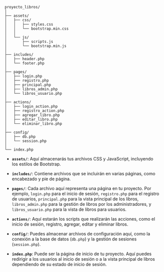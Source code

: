 
```
proyecto_libros/
│
├── assets/
│   ├── css/
│   │   ├── styles.css
│   │   └── bootstrap.min.css
│   │
│   └── js/
│       ├── scripts.js
│       └── bootstrap.min.js
│
├── includes/
│   ├── header.php
│   └── footer.php
│
├── pages/
│   ├── login.php
│   ├── registro.php
│   ├── principal.php
│   ├── libros_admin.php
│   └── libros_usuario.php
│
├── actions/
│   ├── login_action.php
│   ├── registro_action.php
│   ├── agregar_libro.php
│   ├── editar_libro.php
│   └── eliminar_libro.php
│
├── config/
│   ├── db.php
│   └── session.php
│
└── index.php
```

- **`assets/`**: Aquí almacenarás tus archivos CSS y JavaScript, incluyendo los estilos de Bootstrap.

- **`includes/`**: Contiene archivos que se incluirán en varias páginas, como encabezado y pie de página.

- **`pages/`**: Cada archivo aquí representa una página en tu proyecto. Por ejemplo, `login.php` para el inicio de sesión, `registro.php` para el registro de usuarios, `principal.php` para la vista principal de los libros, `libros_admin.php` para la gestión de libros por los administradores, y `libros_usuario.php` para la vista de libros para usuarios.

- **`actions/`**: Aquí estarán los scripts que realizarán las acciones, como el inicio de sesión, registro, agregar, editar y eliminar libros.

- **`config/`**: Puedes almacenar archivos de configuración aquí, como la conexión a la base de datos (`db.php`) y la gestión de sesiones (`session.php`).

- **`index.php`**: Puede ser la página de inicio de tu proyecto. Aquí puedes redirigir a los usuarios al inicio de sesión o a la vista principal de libros dependiendo de su estado de inicio de sesión.